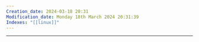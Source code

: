```yaml
---
Creation_date: 2024-03-18 20:31
Modification_date: Monday 18th March 2024 20:31:39
Indexes: "[[linux]]"
---
```


----


















